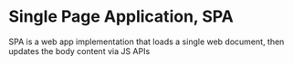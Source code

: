 # Single Page Application, SPA

SPA is a web app implementation that loads a single web document, then updates the body content via JS APIs
